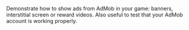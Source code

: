 Demonstrate how to show ads from AdMob in your game: banners, interstitial screen or reward videos. Also useful to test that your AdMob account is working properly.